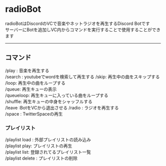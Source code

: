 # radioBot
radioBotはDiscordのVCで音楽やネットラジオを再生するDiscord Botです  
サーバーにBotを追加しVC内からコマンドを実行することで使用することができます

---
## コマンド
/play <url>: 音楽を再生する  
/search <word>: youtubeでwordを検索して再生する
/skip: 再生中の曲をスキップする  
/loop: 再生中の曲をループする  
/queue: 再生キューの表示  
/queueloop: 再生キューに入っている曲をループする  
/shuffle: 再生キューの中身をシャッフルする  
/leave :BotをVCから退出させる
/radio : ラジオを再生する  
/space <twitterID>: TwitterSpaceの再生  

### プレイリスト
/playlist load <name> <url>: 外部プレイリストの読み込み  
/playlist play: プレイリストの再生  
/playlist list: 登録されてるプレイリスト一覧  
/playlist delete : プレイリストの削除  

